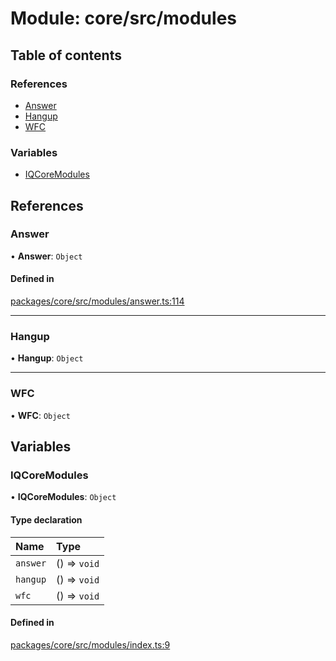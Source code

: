 # Module: core/src/modules

## Table of contents

### References

- [Answer](core_src_modules.md#answer)
- [Hangup](core_src_modules.md#hangup)
- [WFC](core_src_modules.md#wfc)

### Variables

- [IQCoreModules](core_src_modules.md#iqcoremodules)

## References

### Answer

• **Answer**: `Object`

#### Defined in

[packages/core/src/modules/answer.ts:114](https://github.com/iniquitybbs/iniquity/blob/ec15de2/packages/core/src/modules/answer.ts#L114)

___

### Hangup

• **Hangup**: `Object`

___

### WFC

• **WFC**: `Object`

## Variables

### IQCoreModules

• **IQCoreModules**: `Object`

#### Type declaration

| Name | Type |
| :------ | :------ |
| `answer` | () => `void` |
| `hangup` | () => `void` |
| `wfc` | () => `void` |

#### Defined in

[packages/core/src/modules/index.ts:9](https://github.com/iniquitybbs/iniquity/blob/ec15de2/packages/core/src/modules/index.ts#L9)

